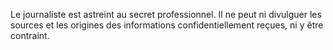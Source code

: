 Le journaliste est astreint au secret professionnel. Il ne peut ni divulguer les sources et les origines des informations confidentiellement reçues, ni y être contraint.